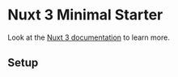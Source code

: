 # Nuxt 3 Minimal Starter

Look at the [Nuxt 3 documentation](https://nuxt.com/docs/getting-started/introduction) to learn more.

## Setup













